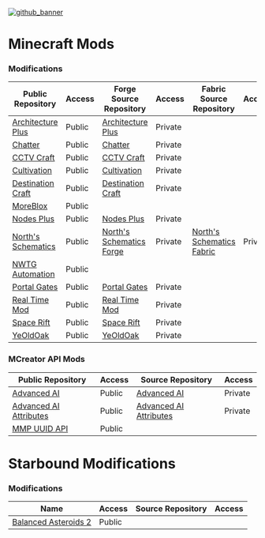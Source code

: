 [![github_banner](https://user-images.githubusercontent.com/47284617/196821530-75c52804-ca3c-4509-ae51-099b5aa9d1da.png)](https://github.com/northwesttrees-gaming)
# Minecraft Mods
### Modifications
| Public Repository | Access | Forge Source Repository | Access | Fabric Source Repository | Access |
| --- | --- | --- | --- | --- | --- |
| [Architecture Plus](https://github.com/northwesttrees-gaming/Architecture-Plus) | Public | [Architecture Plus](https://github.com/northwesttrees-gaming/Architecture-Plus-Source)  | Private | | |
| [Chatter](https://github.com/northwesttrees-gaming/Chatter) | Public | [Chatter](https://github.com/northwesttrees-gaming/Chatter-Source) | Private | | |
| [CCTV Craft](https://github.com/northwesttrees-gaming/CCTV-Craft) | Public | [CCTV Craft](https://github.com/northwesttrees-gaming/CCTV-CRAFT-Source) | Private | | |
| [Cultivation](https://github.com/northwesttrees-gaming/Cultivation) | Public | [Cultivation](https://github.com/northwesttrees-gaming/Cultivation-Source) | Private | | |
| [Destination Craft](https://github.com/northwesttrees-gaming/Destination-Craft) | Public | [Destination Craft](https://github.com/northwesttrees-gaming/Destination-Craft-Source) | Private | | |
| [MoreBlox](https://github.com/northwesttrees-gaming/MoreBlox) | Public | | | | |
| [Nodes Plus](https://github.com/northwesttrees-gaming/Nodes-Plus) | Public | [Nodes Plus](https://github.com/northwesttrees-gaming/Nodes-Plus-Backups) | Private | | |
| [North's Schematics](https://github.com/northwesttrees-gaming/Norths-Schematics) | Public | [North's Schematics Forge](https://github.com/northwesttrees-gaming/Norths-Schematics-Forge) | Private | [North's Schematics Fabric](https://github.com/northwesttrees-gaming/Norths-Schematics-Fabric) | Private |
| [NWTG Automation](https://github.com/northwesttrees-gaming/NWTG-Automation) | Public | | | | |
| [Portal Gates](https://github.com/northwesttrees-gaming/PortalGates) | Public | [Portal Gates](https://github.com/northwesttrees-gaming/Portal-Gates-Source) | Private |
| [Real Time Mod](https://github.com/northwesttrees-gaming/Real-Time-Mod) | Public | [Real Time Mod](https://github.com/northwesttrees-gaming/Real-Time-Mod-Forge) | Private |
| [Space Rift](https://github.com/northwesttrees-gaming/Space-Rift) | Public | [Space Rift](https://github.com/northwesttrees-gaming/Space-Rift-Source) | Private |
| [YeOldOak](https://github.com/northwesttrees-gaming/YeOldOak) | Public | [YeOldOak](https://github.com/northwesttrees-gaming/YeOldOak-Source) | Private |

### MCreator API Mods
| Public Repository | Access | Source Repository | Access |
| --- | --- | --- | --- |
| [Advanced AI](https://github.com/northwesttrees-gaming/Advanced-AI) | Public | [Advanced AI](https://github.com/northwesttrees-gaming/Advanced-AI-Source) | Private |
| [Advanced AI Attributes](https://github.com/northwesttrees-gaming/Advanced-AI-Attributes) | Public | [Advanced AI Attributes](https://github.com/northwesttrees-gaming/Advanced-AI-Attributes-Source) | Private |
| [MMP UUID API](https://github.com/northwesttrees-gaming/MMP-UUID-API) | Public | | |

# Starbound Modifications
### Modifications
| Name | Access | Source Repository | Access |
| --- | --- | --- | --- |
| [Balanced Asteroids 2](https://github.com/northwesttrees-gaming/Balanced-Asteroids-2) | Public | | |
